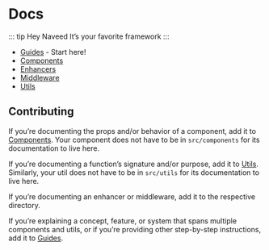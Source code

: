 # Docs

::: tip Hey Naveed
It’s your favorite framework
:::

- [Guides](/guides/) - Start here!
- [Components](/components/)
- [Enhancers](/enhancers/)
- [Middleware](/middleware/)
- [Utils](/utils/)

## Contributing

If you’re documenting the props and/or behavior of a component, add it to [Components](/components). Your component does not have to be in `src/components` for its documentation to live here.

If you’re documenting a function’s signature and/or purpose, add it to [Utils](/utils). Similarly, your util does not have to be in `src/utils` for its documentation to live here.

If you’re documenting an enhancer or middleware, add it to the respective directory.

If you’re explaining a concept, feature, or system that spans multiple components and utils, or if you’re providing other step-by-step instructions, add it to [Guides](/guides).
